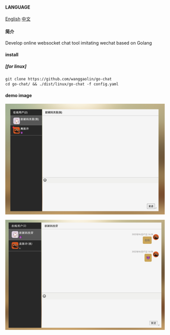 #### LANGUAGE
[English](https://github.com/wanggaolin/go-fileHttp#readme)
[中文](https://github.com/wanggaolin/go-fileHttp/blob/master/doc/readme_zh.md)

#### 简介
Develop online websocket chat tool imitating wechat based on Golang

#### install
##### [for linux]
```shell
git clone https://github.com/wanggaolin/go-chat
cd go-chat/ && ./dist/linux/go-chat -f config.yaml 
```

#### demo image
![user1](doc/user1.png)

![user2](doc/user2.png)